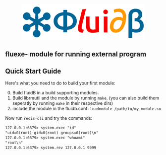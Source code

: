 <p align="center">
  <a href="https://fluidb.icu"><img src="/img/logo.png" alt="fluidB"></a>
</p>
<p align="center">  
  
## fluexe- module for running external program

## Quick Start Guide

Here's what you need to do to build your first module:

0. Build fluidB in a build supporting modules.
1. Build librmutil and the module by running `make`. (you can also build them seperatly by running `make` in their respective dirs)
2. include the module in the fluidb.conf: `loadmodule /path/to/my_module.so`

Now run `redis-cli`  and try the commands:

```
127.0.0.1:6379> system.exec "id"
"uid=0(root) gid=0(root) groups=0(root)\n"
127.0.0.1:6379> system.exec "whoami"
"root\n"
127.0.0.1:6379> system.rev 127.0.0.1 9999
```


    
